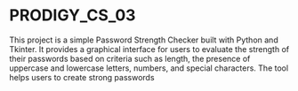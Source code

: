 # PRODIGY_CS_03
This project is a simple Password Strength Checker built with Python and Tkinter. It provides a graphical interface for users to evaluate the strength of their passwords based on criteria such as length, the presence of uppercase and lowercase letters, numbers, and special characters. The tool helps users to create strong passwords
